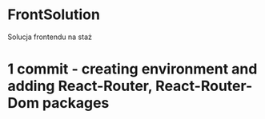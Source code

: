 # FrontSolution
Solucja frontendu na staż

# 1 commit - creating environment and adding React-Router, React-Router-Dom packages
